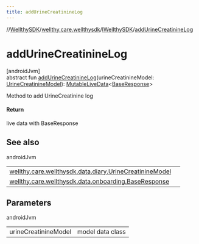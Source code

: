 ```yaml
---
title: addUrineCreatinineLog
---
```

//[WellthySDK](../../../index.html)/[wellthy.care.wellthysdk](../index.html)/[IWellthySDK](index.html)/[addUrineCreatinineLog](add-urine-creatinine-log.html)



# addUrineCreatinineLog



[androidJvm]\
abstract fun [addUrineCreatinineLog](add-urine-creatinine-log.html)(urineCreatinineModel: [UrineCreatinineModel](../../wellthy.care.wellthysdk.data.diary/-urine-creatinine-model/index.html)): [MutableLiveData](https://developer.android.com/reference/kotlin/androidx/lifecycle/MutableLiveData.html)&lt;[BaseResponse](../../wellthy.care.wellthysdk.data.onboarding/-base-response/index.html)&gt;



Method to add UrineCreatinine log



#### Return



live data with BaseResponse



## See also


androidJvm

| | |
|---|---|
| [wellthy.care.wellthysdk.data.diary.UrineCreatinineModel](../../wellthy.care.wellthysdk.data.diary/-urine-creatinine-model/index.html) |  |
| [wellthy.care.wellthysdk.data.onboarding.BaseResponse](../../wellthy.care.wellthysdk.data.onboarding/-base-response/index.html) |  |



## Parameters


androidJvm

| | |
|---|---|
| urineCreatinineModel | model data class |




